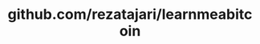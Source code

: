 ---
layout: post
title: github.com/rezatajari/learnmeabitcoin
categories: link
tags: [انگلیسی, گیت‌هاب, برنامه‌نویسی]
---